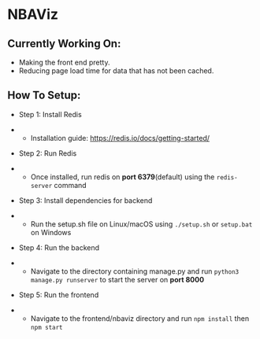 # NBAViz


## Currently Working On:

- Making the front end pretty.
- Reducing page load time for data that has not been cached.

## How To Setup:
- Step 1: Install Redis
-   - Installation guide: https://redis.io/docs/getting-started/

- Step 2: Run Redis
-   - Once installed, run redis on **port 6379**(default) using the `redis-server` command

- Step 3: Install dependencies for backend
-   - Run the setup.sh file on Linux/macOS using `./setup.sh` or `setup.bat` on Windows

- Step 4: Run the backend
-   - Navigate to the directory containing manage.py and run `python3 manage.py runserver` to start the server on **port 8000**

- Step 5: Run the frontend
-   - Navigate to the frontend/nbaviz directory and run `npm install` then `npm start`